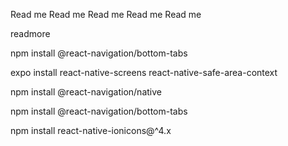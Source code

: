 Read me Read me Read me Read me Read me 

readmore

npm install @react-navigation/bottom-tabs

expo install react-native-screens react-native-safe-area-context

npm install @react-navigation/native

npm install @react-navigation/bottom-tabs

npm install react-native-ionicons@^4.x
